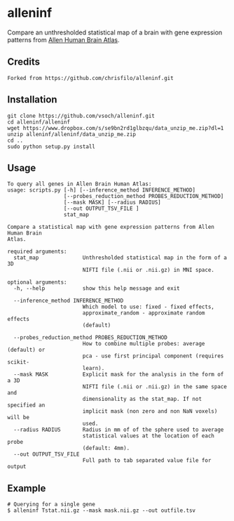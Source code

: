 alleninf
========

Compare an unthresholded statistical map of a brain with gene expression patterns from [Allen Human Brain Atlas](http://human.brain-map.org/).

Credits
------------

    Forked from https://github.com/chrisfilo/alleninf.git


Installation
------------

    git clone https://github.com/vsoch/alleninf.git
    cd alleninf/alleninf
    wget https://www.dropbox.com/s/se9bn2rd1glbzqu/data_unzip_me.zip?dl=1
    unzip alleninf/alleninf/data_unzip_me.zip
    cd ..
    sudo python setup.py install

Usage
-----

	To query all genes in Allen Brain Human Atlas:
	usage: scripts.py [-h] [--inference_method INFERENCE_METHOD]
	                  [--probes_reduction_method PROBES_REDUCTION_METHOD]
	                  [--mask MASK] [--radius RADIUS]
	                  [--out OUTPUT_TSV_FILE ]
	                  stat_map
	
	Compare a statistical map with gene expression patterns from Allen Human Brain
	Atlas.
	
	required arguments:
	  stat_map              Unthresholded statistical map in the form of a 3D
	                        NIFTI file (.nii or .nii.gz) in MNI space.
	
	optional arguments:
	  -h, --help            show this help message and exit

	  --inference_method INFERENCE_METHOD
	                        Which model to use: fixed - fixed effects,
	                        approximate_random - approximate random effects
	                        (default)

	  --probes_reduction_method PROBES_REDUCTION_METHOD
	                        How to combine multiple probes: average (default) or
	                        pca - use first principal component (requires scikit-
	                        learn).
	  --mask MASK           Explicit mask for the analysis in the form of a 3D
	                        NIFTI file (.nii or .nii.gz) in the same space and
	                        dimensionality as the stat_map. If not specified an
	                        implicit mask (non zero and non NaN voxels) will be
	                        used.
	  --radius RADIUS       Radius in mm of of the sphere used to average
	                        statistical values at the location of each probe
	                        (default: 4mm).
	  --out OUTPUT_TSV_FILE
	                        Full path to tab separated value file for output


Example
-------

    # Querying for a single gene
    $ alleninf Tstat.nii.gz --mask mask.nii.gz --out outfile.tsv

